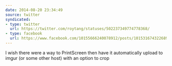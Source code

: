 ```yaml
---
date: 2014-08-20 23:34:49
source: twitter
syndicated:
- type: twitter
  url: https://twitter.com/roytang/statuses/502237349774778368/
- type: facebook
  url: https://www.facebook.com/10155666240078912/posts/10153167432268912
---
```


I wish there were a way to PrintScreen then have it automatically upload to imgur (or some other host) with an option to crop